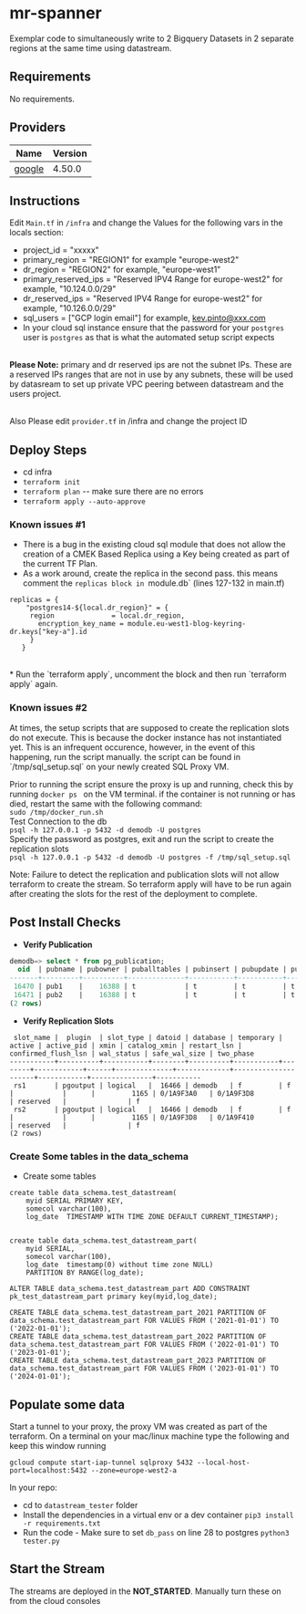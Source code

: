 # mr-spanner

Exemplar code to simultaneously write to 2 Bigquery Datasets in 2 separate regions at the same time using datastream.

<!-- BEGIN_TF_DOCS -->
## Requirements

No requirements.

## Providers

| Name | Version |
|------|---------|
| <a name="provider_google"></a> [google](#provider\_google) | 4.50.0 |


## Instructions
Edit  `Main.tf` in `/infra` and change the Values for the following vars in the locals section:
* project_id           = "xxxxx"
* primary_region       = "REGION1" for example "europe-west2"
* dr_region            = "REGION2" for example, "europe-west1"
* primary_reserved_ips = "Reserved IPV4 Range for europe-west2" for example, "10.124.0.0/29"
* dr_reserved_ips      = "Reserved IPV4 Range for europe-west2" for example, "10.126.0.0/29"
* sql_users            = ["GCP login email"] for example, kev.pinto@xxx.com
* In your cloud sql instance ensure that the password for your `postgres` user is `postgres` as that is what the automated setup script expects

<br>
<b>Please Note:</b> primary and dr reserved ips are not the subnet IPs. These are a reserved IPs ranges that are not in use by any subnets, these will be used by datasream to set up private VPC peering between datastream and the users project.
<br><br>

Also Please edit `provider.tf` in /infra and change the project ID


## Deploy Steps
* cd infra
* `terraform init`
* `terraform plan` -- make sure there are no errors
* `terraform apply --auto-approve`

### Known issues #1
* There is a bug in the existing cloud sql module that does not allow the creation of a CMEK Based Replica using a  Key being created as part of the current TF Plan.
* As a work around, create the replica in the second pass. this means comment the `replicas block in `module.db` (lines 127-132 in main.tf)


```hcl
replicas = {
    "postgres14-${local.dr_region}" = {
     region              = local.dr_region,
       encryption_key_name = module.eu-west1-blog-keyring-dr.keys["key-a"].id
     }
   }
```
<br>
* Run the `terraform apply`, uncomment the block and then run `terraform apply` again.

<br>

### Known issues #2

<p>At times, the setup scripts that are supposed to create the replication slots do not execute. This is because the docker instance has not instantiated yet. This is an infrequent occurence, however, in the event of this happening, run the script manually. the script can be found in `/tmp/sql_setup.sql` on your newly created SQL Proxy VM.</p>

Prior to running the script ensure the proxy is up and running, check this by running `docker ps ` on the VM terminal.
if the container is not running or has died, restart the same with the following command:
<br>
`sudo /tmp/docker_run.sh`
<br>
Test Connection to the db
<br>
`psql -h 127.0.0.1 -p 5432 -d demodb -U postgres`
<br>
Specify the password as postgres, exit and run the script to create the replication slots
<br>
```psql -h 127.0.0.1 -p 5432 -d demodb -U postgres -f /tmp/sql_setup.sql ```
<p>
Note: Failure to detect the replication and publication slots will not allow terraform to create the stream. So terraform apply will have to be run again after creating the slots for the rest of the deployment to complete.
</p>



## Post Install Checks
* <b>Verify Publication</b>
```sql
demodb=> select * from pg_publication;
  oid  | pubname | pubowner | puballtables | pubinsert | pubupdate | pubdelete | pubtruncate | pubviaroot
-------+---------+----------+--------------+-----------+-----------+-----------+-------------+------------
 16470 | pub1    |    16388 | t            | t         | t         | t         | f           | f
 16471 | pub2    |    16388 | t            | t         | t         | t         | f           | f
(2 rows)
```

* <b> Verify Replication Slots </b>
```
 slot_name |  plugin  | slot_type | datoid | database | temporary | active | active_pid | xmin | catalog_xmin | restart_lsn | confirmed_flush_lsn | wal_status | safe_wal_size | two_phase
-----------+----------+-----------+--------+----------+-----------+--------+------------+------+--------------+-------------+---------------------+------------+---------------+-----------
 rs1       | pgoutput | logical   |  16466 | demodb   | f         | f      |            |      |         1165 | 0/1A9F3A0   | 0/1A9F3D8           | reserved   |               | f
 rs2       | pgoutput | logical   |  16466 | demodb   | f         | f      |            |      |         1165 | 0/1A9F3D8   | 0/1A9F410           | reserved   |               | f
(2 rows)

```


### Create Some tables in the data_schema
* Create some tables

```
create table data_schema.test_datastream(
    myid SERIAL PRIMARY KEY,
    somecol varchar(100),
    log_date  TIMESTAMP WITH TIME ZONE DEFAULT CURRENT_TIMESTAMP);


create table data_schema.test_datastream_part(
    myid SERIAL,
    somecol varchar(100),
    log_date  timestamp(0) without time zone NULL)
    PARTITION BY RANGE(log_date);

ALTER TABLE data_schema.test_datastream_part ADD CONSTRAINT pk_test_datastream_part primary key(myid,log_date);

CREATE TABLE data_schema.test_datastream_part_2021 PARTITION OF data_schema.test_datastream_part FOR VALUES FROM ('2021-01-01') TO ('2022-01-01');
CREATE TABLE data_schema.test_datastream_part_2022 PARTITION OF data_schema.test_datastream_part FOR VALUES FROM ('2022-01-01') TO ('2023-01-01');
CREATE TABLE data_schema.test_datastream_part_2023 PARTITION OF data_schema.test_datastream_part FOR VALUES FROM ('2023-01-01') TO ('2024-01-01');
```

## Populate some data
Start a tunnel to your proxy, the proxy VM was created as part of the terraform.
On a terminal on your mac/linux machine type the following and keep this window running

```
gcloud compute start-iap-tunnel sqlproxy 5432 --local-host-port=localhost:5432 --zone=europe-west2-a
```
In your repo:
* cd to `datastream_tester` folder
* Install the dependencies in a virtual env or a dev container
`pip3 install -r requirements.txt`
* Run the code - Make sure to set `db_pass` on line 28 to postgres
`python3 tester.py`






## Start the Stream
The streams are deployed in the <b>NOT_STARTED</b>. Manually turn these on from the cloud consoles
